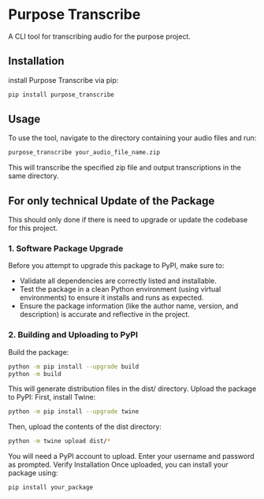 # Purpose Transcribe
A CLI tool for transcribing audio for the purpose project.
## Installation
install Purpose Transcribe via pip:
```bash 
pip install purpose_transcribe
```
## Usage
To use the tool, navigate to the directory containing your audio files and run:
```bash
purpose_transcribe your_audio_file_name.zip
```
This will transcribe the specified zip file and output transcriptions in the same directory.


## For only technical Update of the Package
This should only done if there is need to upgrade or update the codebase for this project. 

### 1. Software Package Upgrade

Before you attempt to upgrade this package to PyPI, make sure to:

- Validate all dependencies are correctly listed and installable.
- Test the package in a clean Python environment (using virtual environments) to ensure it installs and runs as expected.
- Ensure the package information (like the author name, version, and description) is accurate and reflective in the project.

### 2. Building and Uploading to PyPI

Build the package:
```bash
python -m pip install --upgrade build
python -m build
```

This will generate distribution files in the dist/ directory.
Upload the package to PyPI: First, install Twine:

```bash
python -m pip install --upgrade twine
```
Then, upload the contents of the dist directory:
```bash
python -m twine upload dist/*
```
You will need a PyPI account to upload. Enter your username and password as prompted.
Verify Installation
Once uploaded, you can install your package using:

```bash
pip install your_package
```
